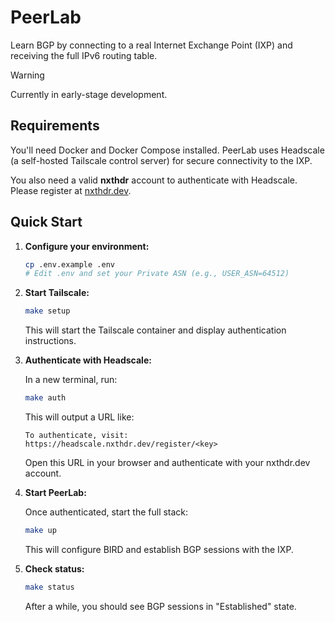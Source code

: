 # PeerLab

Learn BGP by connecting to a real Internet Exchange Point (IXP) and receiving the full IPv6 routing table.

> [!WARNING]
> Currently in early-stage development.

## Requirements

You'll need Docker and Docker Compose installed. PeerLab uses Headscale (a self-hosted Tailscale control server) for secure connectivity to the IXP.

You also need a valid **nxthdr** account to authenticate with Headscale. Please register at [nxthdr.dev](https://nxthdr.dev).

## Quick Start

1. **Configure your environment:**
   ```bash
   cp .env.example .env
   # Edit .env and set your Private ASN (e.g., USER_ASN=64512)
   ```

2. **Start Tailscale:**
   ```bash
   make setup
   ```

   This will start the Tailscale container and display authentication instructions.

3. **Authenticate with Headscale:**

   In a new terminal, run:
   ```bash
   make auth
   ```

   This will output a URL like:
   ```
   To authenticate, visit:
   https://headscale.nxthdr.dev/register/<key>
   ```

   Open this URL in your browser and authenticate with your nxthdr.dev account.

4. **Start PeerLab:**

   Once authenticated, start the full stack:
   ```bash
   make up
   ```

   This will configure BIRD and establish BGP sessions with the IXP.

5. **Check status:**
   ```bash
   make status
   ```

   After a while, you should see BGP sessions in "Established" state.

